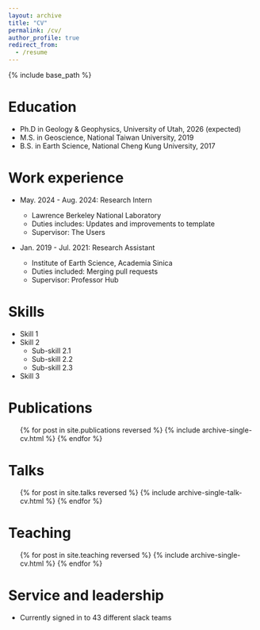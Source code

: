 ```yaml
---
layout: archive
title: "CV"
permalink: /cv/
author_profile: true
redirect_from:
  - /resume
---
```


{% include base_path %}

Education
======
* Ph.D in Geology & Geophysics, University of Utah, 2026 (expected)
* M.S. in Geoscience, National Taiwan University, 2019
* B.S. in Earth Science, National Cheng Kung University, 2017

Work experience
======
* May. 2024 - Aug. 2024: Research Intern
  * Lawrence Berkeley National Laboratory
  * Duties includes: Updates and improvements to template
  * Supervisor: The Users

* Jan. 2019 - Jul. 2021: Research Assistant
  * Institute of Earth Science, Academia Sinica
  * Duties included: Merging pull requests
  * Supervisor: Professor Hub
  
Skills
======
* Skill 1
* Skill 2
  * Sub-skill 2.1
  * Sub-skill 2.2
  * Sub-skill 2.3
* Skill 3

Publications
======
  <ul>{% for post in site.publications reversed %}
    {% include archive-single-cv.html %}
  {% endfor %}</ul>
  
Talks
======
  <ul>{% for post in site.talks reversed %}
    {% include archive-single-talk-cv.html  %}
  {% endfor %}</ul>
  
Teaching
======
  <ul>{% for post in site.teaching reversed %}
    {% include archive-single-cv.html %}
  {% endfor %}</ul>
  
Service and leadership
======
* Currently signed in to 43 different slack teams
